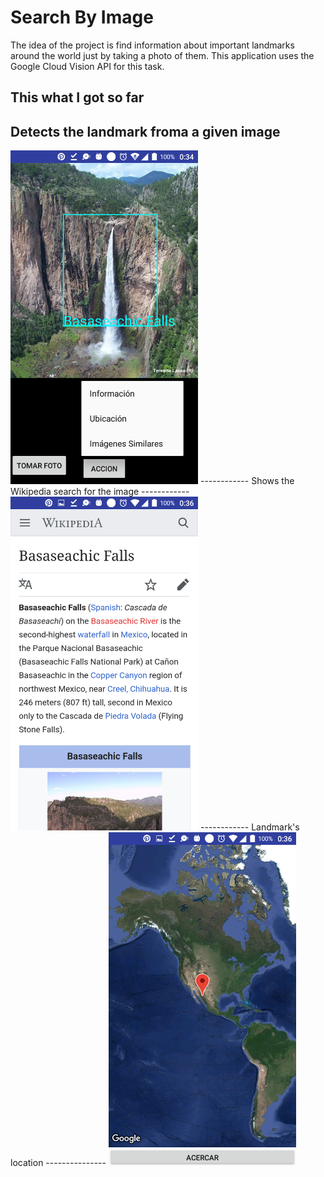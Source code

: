 # Search By Image 
The idea of the project is find information about important landmarks around the world just by taking a photo of them.
This application uses the Google Cloud Vision API for this task.

This what I got so far
-----------
Detects the landmark froma a given image 
-----------
<img src="screenshots/shot1.png" height="534" width="300"/>
------------
Shows the Wikipedia search for the image
------------
<img src="screenshots/shot2.png" height="534" width="300"/>
------------
Landmark's location
---------------
<img src="screenshots/shot3.png" height="534" width="300"/>
